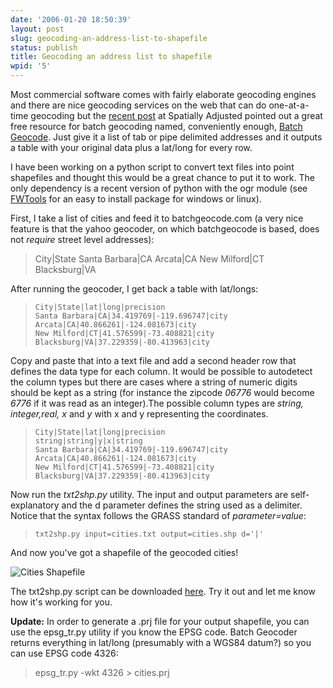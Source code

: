 ```yaml
---
date: '2006-01-20 18:50:39'
layout: post
slug: geocoding-an-address-list-to-shapefile
status: publish
title: Geocoding an address list to shapefile
wpid: '5'
---
```


Most commercial software comes with fairly elaborate geocoding engines and there are nice geocoding services on the web that can do one-at-a-time geocoding but the [recent post](http://www.spatiallyadjusted.com/2006/01/20/batch-geocode-tabular-address-data-via-your-web-browser/) at Spatially Adjusted pointed out a great free resource for batch geocoding named, conveniently enough, [Batch Geocode](http://www.batchgeocode.com/). Just give it a list of tab or pipe delimited addresses and it outputs a table with your original data plus a lat/long for every row.

I have been working on a python script to convert text files into point shapefiles and thought this would be a great chance to put it to work. The only dependency is a recent version of python with the ogr module (see [FWTools](http://fwtools.maptools.org) for an easy to install package for windows or linux).

First, I take a list of cities and feed it to batchgeocode.com (a very nice feature is that the yahoo geocoder, on which batchgeocode is based, does not _require_ street level addresses):



> City|State
>     Santa Barbara|CA
>     Arcata|CA
>     New Milford|CT
>     Blacksburg|VA



After running the geocoder, I get back a table with lat/longs:



> 
>     City|State|lat|long|precision
>     Santa Barbara|CA|34.419769|-119.696747|city
>     Arcata|CA|40.866261|-124.081673|city
>     New Milford|CT|41.576599|-73.408821|city
>     Blacksburg|VA|37.229359|-80.413963|city



Copy and paste that into a text file and add a second header row that defines the data type for each column. It would be possible to autodetect the column types but there are cases where a string of numeric digits should be kept as a string (for instance the zipcode _06776_ would become _6776_ if it was read as an integer).The possible column types are _string, integer,real, x_ and _y_ with x and y representing the coordinates.



> 
>     City|State|lat|long|precision
>     string|string|y|x|string
>     Santa Barbara|CA|34.419769|-119.696747|city
>     Arcata|CA|40.866261|-124.081673|city
>     New Milford|CT|41.576599|-73.408821|city
>     Blacksburg|VA|37.229359|-80.413963|city



Now run the _txt2shp.py_ utility. The input and output parameters are self-explanatory and the d parameter defines the string used as a delimiter. Notice that the syntax follows the GRASS standard of _parameter=value_:



> 
>     txt2shp.py input=cities.txt output=cities.shp d='|'



And now you've got a shapefile of the geocoded cities! 

![Cities Shapefile](http://perrygeo.net/img/cities.png)

The txt2shp.py script can be downloaded [ here](http://perrygeo.net/download/txt2shp.py). Try it out and let me know how  it's working for you.

**Update:** In order to generate a .prj file for your output shapefile, you can use the epsg_tr.py utility if you know the EPSG code. Batch Geocoder returns everything in lat/long (presumably with a WGS84 datum?) so you can use EPSG code 4326:



> epsg_tr.py -wkt 4326 > cities.prj










